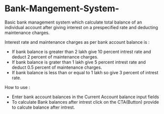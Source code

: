# Bank-Mangement-System-
Basic bank management system which calculate total balance of an individual account after giving interest on a prespecified rate and deducting maintenance charges. 

Interest rate and maintenance charges as per bank account balance is : 
- If bank balance is greater than 2 lakh give 10 percent intrest rate and deduct 2 percent of maintenance charges.
- If bank balance is grater than 1 lakh give 5 percent intrest rate and deduct 0.5 percent of maintenance charges.
- If bank balance is less than or equal to 1 lakh so give 3 percent of intrest rate.

How to use : 
- Enter bank account balances in the Current Account balance input fields 
- To calculate Bank balances after intrest click on the CTA(Button) provide to calcute balance after intrest.
